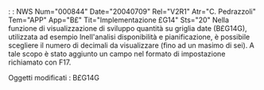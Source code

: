  :  : NWS Num="000844" Date="20040709" Rel="V2R1" Atr="C. Pedrazzoli" Tem="APP" App="B£" Tit="Implementazione £G14" Sts="20"
Nella funzione di visualizzazione di sviluppo quantità su griglia date (B£G14G), utilizzata ad esempio lnell'analisi disponibilità e pianificazione, è possibile scegliere il numero di decimali da visualizzare (fino ad un masimo di sei). A tale scopo è stato aggiunto un campo nel formato di impostazione richiamato con F17.

Oggetti modificati :  B£G14G
